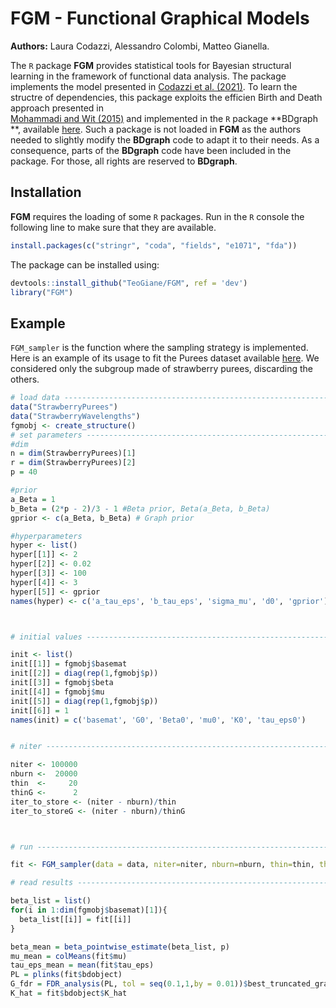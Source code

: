 # FGM - Functional Graphical Models
**Authors:** Laura Codazzi, Alessandro Colombi, Matteo Gianella.

The `R` package **FGM** provides statistical tools for Bayesian structural learning in the framework of functional data analysis. The package implements the model presented in
[Codazzi et al. (2021)](https://arxiv.org/abs/2103.11666). To learn the structre of dependencies, this package exploits the efficien Birth and Death approach presented in  
[Mohammadi and Wit (2015)](https://projecteuclid.org/journals/bayesian-analysis/volume-10/issue-1/Bayesian-Structure-Learning-in-Sparse-Gaussian-Graphical-Models/10.1214/14-BA889.full)
and implemented in the `R` package **BDgraph **, available [here](https://github.com/cran/BDgraph). Such a package is not loaded in **FGM** as the authors needed to slightly modify
the **BDgraph** code to adapt it to their needs. As a consequence, parts of the **BDgraph** code have been included in the package. For those, all rights are reserved to **BDgraph**.

## Installation
**FGM** requires the loading of some `R` packages. Run in the `R` console the following line to make sure that they are available.
```R
install.packages(c("stringr", "coda", "fields", "e1071", "fda"))
```
The package can be installed using:
```R
devtools::install_github("TeoGiane/FGM", ref = 'dev')
library("FGM")
```

## Example
`FGM_sampler` is the function where the sampling strategy is implemented. Here is an example of its usage to fit the Purees dataset available [here](https://data.mendeley.com/datasets/frrv2yd9rg/1).
We considered only the subgroup made of strawberry purees, discarding the others.
```R
# load data ---------------------------------------------------------------
data("StrawberryPurees")
data("StrawberryWavelengths")
fgmobj <- create_structure()
# set parameters ----------------------------------------------------------
#dim
n = dim(StrawberryPurees)[1]
r = dim(StrawberryPurees)[2]
p = 40

#prior
a_Beta = 1
b_Beta = (2*p - 2)/3 - 1 #Beta prior, Beta(a_Beta, b_Beta)
gprior <- c(a_Beta, b_Beta) # Graph prior

#hyperparameters
hyper <- list()
hyper[[1]] <- 2
hyper[[2]] <- 0.02
hyper[[3]] <- 100
hyper[[4]] <- 3
hyper[[5]] <- gprior
names(hyper) <- c('a_tau_eps', 'b_tau_eps', 'sigma_mu', 'd0', 'gprior')



# initial values ----------------------------------------------------------

init <- list()
init[[1]] = fgmobj$basemat
init[[2]] = diag(rep(1,fgmobj$p))
init[[3]] = fgmobj$beta
init[[4]] = fgmobj$mu
init[[5]] = diag(rep(1,fgmobj$p))
init[[6]] = 1
names(init) = c('basemat', 'G0', 'Beta0', 'mu0', 'K0', 'tau_eps0')


# niter -------------------------------------------------------------------

niter <- 100000
nburn <-  20000
thin  <-     20
thinG <-      2
iter_to_store <- (niter - nburn)/thin
iter_to_storeG <- (niter - nburn)/thinG



# run ---------------------------------------------------------------------

fit <- FGM_sampler(data = data, niter=niter, nburn=nburn, thin=thin, thinG=thinG, init=init, hyper=hyper)

# read results -----------------------------------------------------------------

beta_list = list()
for(i in 1:dim(fgmobj$basemat)[1]){
  beta_list[[i]] = fit[[i]]
}

beta_mean = beta_pointwise_estimate(beta_list, p)
mu_mean = colMeans(fit$mu)
tau_eps_mean = mean(fit$tau_eps)
PL = plinks(fit$bdobject)
G_fdr = FDR_analysis(PL, tol = seq(0.1,1,by = 0.01))$best_truncated_graph
K_hat = fit$bdobject$K_hat

```

